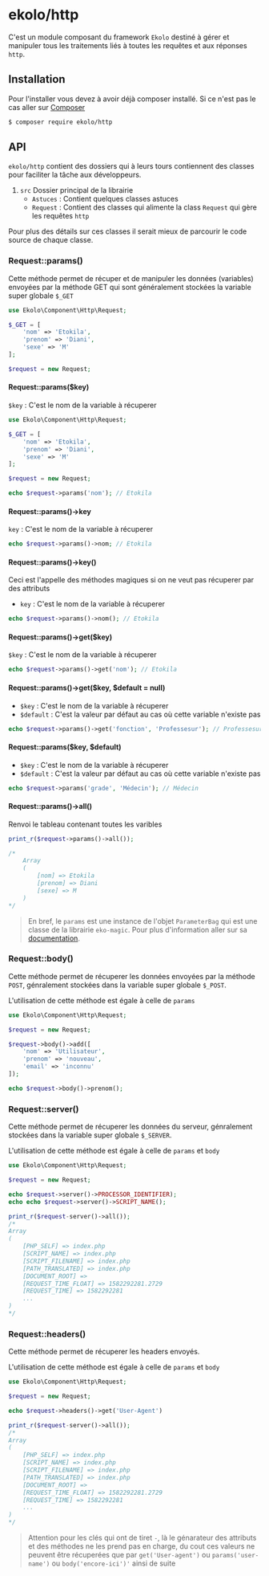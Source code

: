 # ekolo/http

C'est un module composant du framework `Ekolo` destiné à gérer et manipuler tous les traitements liés à toutes les requêtes et aux réponses `http`.

## Installation

Pour l'installer vous devez à avoir déjà composer installé. Si ce n'est pas le cas aller sur  [Composer](https://getcomposer.org/)

```bash
$ composer require ekolo/http
```

## API

`ekolo/http` contient des dossiers qui à leurs tours contiennent des classes pour faciliter la tâche aux développeurs.

1. `src` Dossier principal de la librairie
    * `Astuces` : Contient quelques classes astuces
    * `Request` : Contient des classes qui alimente la class `Request` qui gère les requêtes `http`

Pour plus des détails sur ces classes il serait mieux de parcourir le code source de chaque classe.

### Request::params()

Cette méthode permet de récuper et de manipuler les données (variables) envoyées par la méthode GET qui sont généralement stockées la variable super globale `$_GET`

```php
use Ekolo\Component\Http\Request;

$_GET = [
    'nom' => 'Etokila',
    'prenom' => 'Diani',
    'sexe' => 'M'
];

$request = new Request;
```

#### Request::params($key)

`$key` : C'est le nom de la variable à récuperer

```php
use Ekolo\Component\Http\Request;

$_GET = [
    'nom' => 'Etokila',
    'prenom' => 'Diani',
    'sexe' => 'M'
];

$request = new Request;

echo $request->params('nom'); // Etokila
```

#### Request::params()->key

`key` : C'est le nom de la variable à récuperer

```php
echo $request->params()->nom; // Etokila
```

#### Request::params()->key()

Ceci est l'appelle des méthodes magiques si on ne veut pas récuperer par des attributs
* `key` : C'est le nom de la variable à récuperer

```php
echo $request->params()->nom(); // Etokila
```

#### Request::params()->get($key)

`$key` : C'est le nom de la variable à récuperer

```php
echo $request->params()->get('nom'); // Etokila
```

#### Request::params()->get($key, $default = null)

* `$key` : C'est le nom de la variable à récuperer
* `$default` : C'est la valeur par défaut au cas où cette variable n'existe pas

```php
echo $request->params()->get('fonction', 'Professesur'); // Professesur
```

#### Request::params($key, $default)

* `$key` : C'est le nom de la variable à récuperer
* `$default` : C'est la valeur par défaut au cas où cette variable n'existe pas

```php
echo $request->params('grade', 'Médecin'); // Médecin
```

#### Request::params()->all()

Renvoi le tableau contenant toutes les varibles

```php
print_r($request->params()->all());

/*
    Array
    (
        [nom] => Etokila
        [prenom] => Diani
        [sexe] => M
    )
*/
```

> En bref, le `params` est une instance de l'objet `ParameterBag` qui est une classe de la librairie `eko-magic`. Pour plus d'information aller sur sa [documentation](https://github.com/ekolo-contributing/eko-magic).

### Request::body()

Cette méthode permet de récuperer les données envoyées par la méthode `POST`, génralement stockées dans la variable super globale `$_POST`.

L'utilisation de cette méthode est égale à celle de `params`

```php
use Ekolo\Component\Http\Request;

$request = new Request;

$request->body()->add([
    'nom' => 'Utilisateur',
    'prenom' => 'nouveau',
    'email' => 'inconnu'
]);

echo $request->body()->prenom();
```

### Request::server()

Cette méthode permet de récuperer les données du serveur, génralement stockées dans la variable super globale `$_SERVER`.

L'utilisation de cette méthode est égale à celle de `params` et `body`

```php
use Ekolo\Component\Http\Request;

$request = new Request;

echo $request->server()->PROCESSOR_IDENTIFIER);
echo echo $request->server()->SCRIPT_NAME();

print_r($request-server()->all());
/*
Array
(
    [PHP_SELF] => index.php
    [SCRIPT_NAME] => index.php
    [SCRIPT_FILENAME] => index.php
    [PATH_TRANSLATED] => index.php
    [DOCUMENT_ROOT] =>
    [REQUEST_TIME_FLOAT] => 1582292281.2729
    [REQUEST_TIME] => 1582292281
    ...
)
*/
```

### Request::headers()

Cette méthode permet de récuperer les headers envoyés.

L'utilisation de cette méthode est égale à celle de `params` et `body`

```php
use Ekolo\Component\Http\Request;

$request = new Request;

echo $request->headers()->get('User-Agent')

print_r($request-server()->all());
/*
Array
(
    [PHP_SELF] => index.php
    [SCRIPT_NAME] => index.php
    [SCRIPT_FILENAME] => index.php
    [PATH_TRANSLATED] => index.php
    [DOCUMENT_ROOT] =>
    [REQUEST_TIME_FLOAT] => 1582292281.2729
    [REQUEST_TIME] => 1582292281
    ...
)
*/
```

> Attention pour les clés qui ont de tiret `-`, là le génarateur des attributs et des méthodes ne les prend pas en charge, du cout ces valeurs ne peuvent être récuperées que par `get('User-agent')` ou `params('user-name')` ou `body('encore-ici')'` ainsi de suite